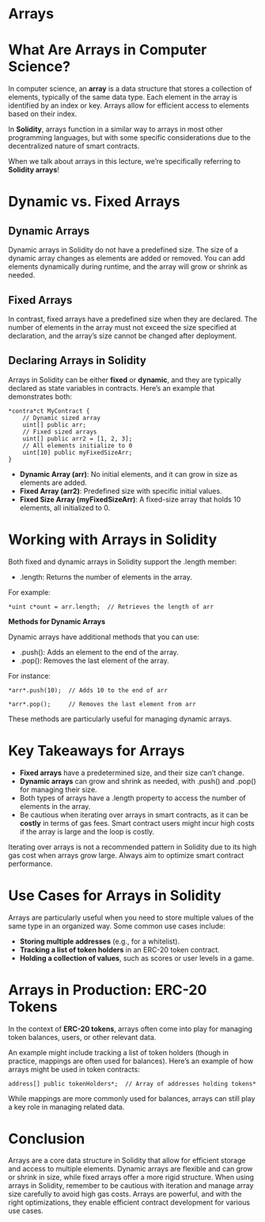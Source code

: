 # Arrays

# **What Are Arrays in Computer Science?**

In computer science, an **array** is a data structure that stores a collection of elements, typically of the same data type. Each element in the array is identified by an index or key. Arrays allow for efficient access to elements based on their index.

In **Solidity**, arrays function in a similar way to arrays in most other programming languages, but with some specific considerations due to the decentralized nature of smart contracts.

When we talk about arrays in this lecture, we’re specifically referring to **Solidity arrays**!

# **Dynamic vs. Fixed Arrays**

## **Dynamic Arrays**

Dynamic arrays in Solidity do not have a predefined size. The size of a dynamic array changes as elements are added or removed. You can add elements dynamically during runtime, and the array will grow or shrink as needed.

## **Fixed Arrays**

In contrast, fixed arrays have a predefined size when they are declared. The number of elements in the array must not exceed the size specified at declaration, and the array’s size cannot be changed after deployment.

## **Declaring Arrays in Solidity**

Arrays in Solidity can be either **fixed** or **dynamic**, and they are typically declared as state variables in contracts. Here’s an example that demonstrates both:

```solidity
*contra*ct MyContract {
	// Dynamic sized array
	uint[] public arr;
	// Fixed sized arrays
	uint[] public arr2 = [1, 2, 3];
	// All elements initialize to 0
	uint[10] public myFixedSizeArr;
}
```

- **Dynamic Array (**arr**)**: No initial elements, and it can grow in size as elements are added.
- **Fixed Array (**arr2**)**: Predefined size with specific initial values.
- **Fixed Size Array (**myFixedSizeArr**)**: A fixed-size array that holds 10 elements, all initialized to 0.

# **Working with Arrays in Solidity**

Both fixed and dynamic arrays in Solidity support the .length member:

- .length: Returns the number of elements in the array.

For example:

```solidity
*uint c*ount = arr.length;  // Retrieves the length of arr
```

**Methods for Dynamic Arrays**

Dynamic arrays have additional methods that you can use:

- .push(): Adds an element to the end of the array.
- .pop(): Removes the last element of the array.

For instance:

```solidity
*arr*.push(10);  // Adds 10 to the end of arr
```

```solidity
*arr*.pop();     // Removes the last element from arr
```

These methods are particularly useful for managing dynamic arrays.

# **Key Takeaways for Arrays**

- **Fixed arrays** have a predetermined size, and their size can’t change.
- **Dynamic arrays** can grow and shrink as needed, with .push() and .pop() for managing their size.
- Both types of arrays have a .length property to access the number of elements in the array.
- Be cautious when iterating over arrays in smart contracts, as it can be **costly** in terms of gas fees. Smart contract users might incur high costs if the array is large and the loop is costly.

Iterating over arrays is not a recommended pattern in Solidity due to its high gas cost when arrays grow large. Always aim to optimize smart contract performance.

# **Use Cases for Arrays in Solidity**

Arrays are particularly useful when you need to store multiple values of the same type in an organized way. Some common use cases include:

- **Storing multiple addresses** (e.g., for a whitelist).
- **Tracking a list of token holders** in an ERC-20 token contract.
- **Holding a collection of values**, such as scores or user levels in a game.

# **Arrays in Production: ERC-20 Tokens**

In the context of **ERC-20 tokens**, arrays often come into play for managing token balances, users, or other relevant data.

An example might include tracking a list of token holders (though in practice, mappings are often used for balances). Here’s an example of how arrays might be used in token contracts:

```solidity
address[] public tokenHolders*;  // Array of addresses holding tokens*
```

While mappings are more commonly used for balances, arrays can still play a key role in managing related data.

# **Conclusion**

Arrays are a core data structure in Solidity that allow for efficient storage and access to multiple elements. Dynamic arrays are flexible and can grow or shrink in size, while fixed arrays offer a more rigid structure. When using arrays in Solidity, remember to be cautious with iteration and manage array size carefully to avoid high gas costs. Arrays are powerful, and with the right optimizations, they enable efficient contract development for various use cases.

